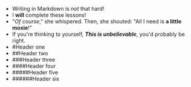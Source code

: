 * Writing in Markdown is *not* that hard!
* I **will** complete these lessons!
* "*Of course*," she whispered. Then, she shouted: "All I need is **a little moxie**!"
* If you're thinking to yourself, ***This is unbelievable***, you'd probably be right.
* #Header one
* ##Header two
* ###Header three
* ####Header four
* #####Header five
* ######Header six
